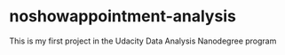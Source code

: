 # noshowappointment-analysis
This is my first project in the Udacity Data Analysis Nanodegree program
